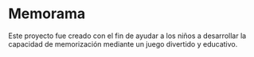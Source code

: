 # Memorama
Este proyecto fue creado con el fin de ayudar a los niños a desarrollar la capacidad de memorización mediante un juego divertido y educativo.
